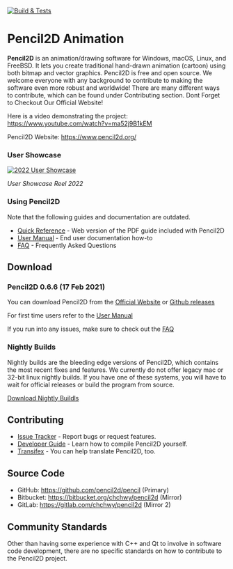 [![Build & Tests](https://github.com/pencil2d/pencil/actions/workflows/ci.yml/badge.svg)](https://github.com/pencil2d/pencil/actions/workflows/ci.yml)

# Pencil2D Animation

**Pencil2D** is an animation/drawing software for Windows, macOS, Linux, and FreeBSD. It lets you create traditional hand-drawn animation (cartoon) using both bitmap and vector graphics. Pencil2D is free and open source. We welcome everyone with any background to contribute to making the software even more robust and worldwide! There are many different ways to contribute, which can be found under Contributing section. 
Dont Forget to Checkout Our Official Website!

Here is a video demonstrating the project: <https://www.youtube.com/watch?v=ma52j9B1kEM>

Pencil2D Website: <https://www.pencil2d.org/>

### User Showcase

[![2022 User Showcase](http://img.youtube.com/vi/ma52j9B1kEM/hqdefault.jpg)](https://www.youtube.com/watch?v=ma52j9B1kEM)

_User Showcase Reel 2022_

### Using Pencil2D
Note that the following guides and documentation are outdated.

* [Quick Reference](https://www.pencil2d.org/doc/quick-reference.html) - Web version of the PDF guide included with Pencil2D
* [User Manual](https://www.pencil2d.org/doc/user-manual.html) - End user documentation how-to
* [FAQ](https://www.pencil2d.org/doc/faq.html) - Frequently Asked Questions

## Download

### Pencil2D 0.6.6 (17 Feb 2021)

You can download Pencil2D from the [Official Website][p2d-download] or [Github releases][gh-release]

[p2d-download]: https://www.pencil2d.org/download/
[gh-release]: https://github.com/pencil2d/pencil/releases

For first time users refer to the [User Manual][user-man]

[user-man]: https://www.pencil2d.org/doc/user-manual.html

If you run into any issues, make sure to check out the [FAQ][p2d-faq]

[p2d-faq]: https://www.pencil2d.org/doc/faq.html


### Nightly Builds

Nightly builds are the bleeding edge versions of Pencil2D, which contains the most recent fixes and features. We currently do not offer legacy mac or 32-bit linux nightly builds. If you have one of these systems, you will have to wait for official releases or build the program from source.

[Download Nightly Buildls](https://www.pencil2d.org/download/nightly/)

## Contributing

* [Issue Tracker](https://github.com/pencil2d/pencil/issues) - Report bugs or request features.
* [Developer Guide](https://dev.pencil2d.org/) - Learn how to compile Pencil2D yourself.
* [Transifex](https://www.transifex.com/pencil2d/) - You can help translate Pencil2D, too.

## Source Code

* GitHub: <https://github.com/pencil2d/pencil> (Primary)
* Bitbucket: <https://bitbucket.org/chchwy/pencil2d> (Mirror)
* GitLab: <https://gitlab.com/chchwy/pencil2d> (Mirror 2)

## Community Standards
Other than having some experience with C++ and Qt to involve in software code development, there are no specific standards on how to contribute to the Pencil2D project.
